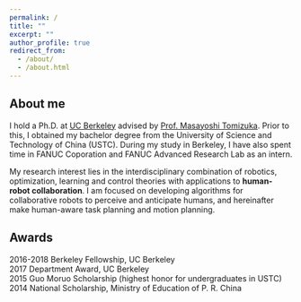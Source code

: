 ```yaml
---
permalink: /
title: ""
excerpt: ""
author_profile: true
redirect_from: 
  - /about/
  - /about.html
---
```


## About me

I hold a Ph.D. at [UC Berkeley](https://www.berkeley.edu) advised by [Prof. Masayoshi Tomizuka](http://www.me.berkeley.edu/people/faculty/masayoshi-tomizuka). Prior to this, I obtained my bachelor degree from the University of Science and Technology of China (USTC). During my study in Berkeley, I have also spent time in FANUC Coporation and FANUC Advanced Research Lab as an intern. 

My research interest lies in the interdisciplinary combination of robotics, optimization, learning and control theories with applications to **human-robot collaboration**. I am focused on developing algorithms for collaborative robots to perceive and anticipate humans, and hereinafter make human-aware task planning and motion planning. 



## Awards

2016-2018 Berkeley Fellowship, UC Berkeley                                           
2017 Department Award, UC Berkeley                                                   
2015 Guo Moruo Scholarship (highest honor for undergraduates in USTC)                           
2014 National Scholarship, Ministry of Education of P. R. China        
                            



